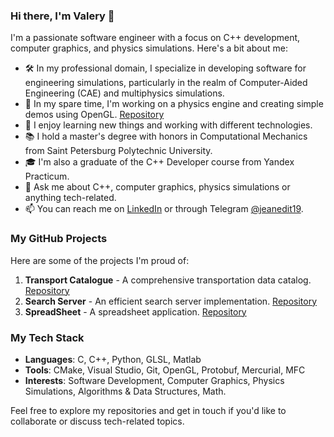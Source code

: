 ### Hi there, I'm Valery 👋

I'm a passionate software engineer with a focus on C++ development, computer graphics, and physics simulations. Here's a bit about me:

- 🛠  In my professional domain, I specialize in developing software for engineering simulations, particularly in the realm of Computer-Aided Engineering (CAE) and multiphysics simulations.
- 🔭  In my spare time, I'm working on a physics engine and creating simple demos using OpenGL. [Repository](https://github.com/jeanedit/Simple-Physics-Engine)
- 🌱 I enjoy learning new things and working with different technologies.
- 📚 I hold a master's degree with honors in Computational Mechanics from Saint Petersburg Polytechnic University.
- 🎓 I'm also a graduate of the C++ Developer course from Yandex Practicum.
- 💬 Ask me about C++, computer graphics, physics simulations or anything tech-related.
- 📫 You can reach me on [LinkedIn](https://www.linkedin.com/in/valery-kozhin-54520b174/) or through Telegram [@jeanedit19](https://t.me/jeanedit19).

### My GitHub Projects

Here are some of the projects I'm proud of:

1. **Transport Catalogue** - A comprehensive transportation data catalog. [Repository](https://github.com/jeanedit/cpp-transport-catalogue)
2. **Search Server** - An efficient search server implementation. [Repository](https://github.com/jeanedit/cpp-search-server)
3. **SpreadSheet** - A spreadsheet application. [Repository](https://github.com/jeanedit/spreadsheet)

### My Tech Stack

- **Languages**: C, C++, Python, GLSL, Matlab
- **Tools**: CMake, Visual Studio, Git, OpenGL, Protobuf, Mercurial, MFC
- **Interests**: Software Development, Computer Graphics, Physics Simulations, Algorithms & Data Structures, Math.

Feel free to explore my repositories and get in touch if you'd like to collaborate or discuss tech-related topics.
